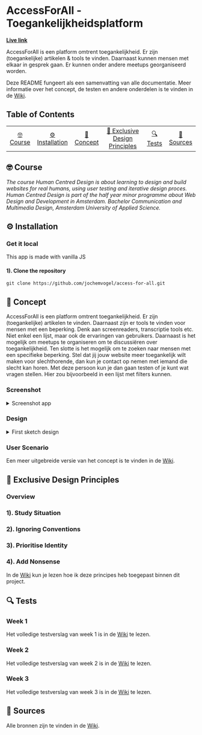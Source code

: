 # AccessForAll - Toegankelijkheidsplatform

**[Live link](#)**

AccessForAll is een platform omtrent toegankelijkheid. Er zijn (toegankelijke) artikelen & tools te vinden. Daarnaast kunnen mensen met elkaar in gesprek gaan. Er kunnen onder andere meetups georganiseerd worden.

Deze README fungeert als een samenvatting van alle documentatie. Meer informatie over het concept, de testen en andere onderdelen is te vinden in de [Wiki](https://github.com/jochemvogel/human-centered-design-2021/wiki/Final-Concept).

## Table of Contents

<table>
<tr>
	<td align="center"><a href="#nerd_face-usage">🤓 Course <a></td>
	<td align="center"><a href="#gear-installation">⚙️ Installation<a></td>
	<td align="center"><a href="#dizzy-concept">💫 Concept <a></td>
	<td align="center"><a href="#see_no_evil-exclusive-design-principles">🙈 Exclusive Design Principles<a></td>
	<td align="center"><a href="#mag-tests">🔍 Tests<a></td>
	<td align="center"><a href="#link-sources">🔗 Sources<a></td>
</tr>

</table>

## :nerd_face: Course

_The course Human Centred Design is about learning to design and build websites for real humans, using user testing and iterative design proces. Human Centred Design is part of the half year minor programme about Web Design and Development in Amsterdam. Bachelor Communication and Multimedia Design, Amsterdam University of Applied Science._

## :gear: Installation

### Get it local

This app is made with vanilla JS

#### 1). Clone the repository

`git clone https://github.com/jochemvogel/access-for-all.git`

## :dizzy: Concept

AccessForAll is een platform omtrent toegankelijkheid. Er zijn (toegankelijke) artikelen te vinden. Daarnaast zijn er tools te vinden voor mensen met een beperking. Denk aan screenreaders, transcriptie tools etc. Niet enkel een lijst, maar ook de ervaringen van gebruikers. Daarnaast is het mogelijk om meetups te organiseren om te discussiëren over toegankelijkheid. Ten slotte is het mogelijk om te zoeken naar mensen met een specifieke beperking. Stel dat jij jouw website meer toegankelijk wilt maken voor slechthorende, dan kun je contact op nemen met iemand die slecht kan horen. Met deze persoon kun je dan gaan testen of je kunt wat vragen stellen. Hier zou bijvoorbeeld in een lijst met filters kunnen.

### Screenshot

<details>

<summary>Screenshot app</summary>

_Screenshot App_

</details>

### Design

<details>

<summary>First sketch design</summary>

_Screenshot Design_

</details>

### User Scenario

Een meer uitgebreide versie van het concept is te vinden in de [Wiki](https://github.com/jochemvogel/access-for-all/wiki/Final-concept).

## :see_no_evil: Exclusive Design Principles

### Overview

### 1). Study Situation

### 2). Ignoring Conventions

### 3). Prioritise Identity

### 4). Add Nonsense

In de [Wiki](https://github.com/jochemvogel/access-for-all/wiki/Exclusive-Design) kun je lezen hoe ik deze principes heb toegepast binnen dit project.

## :mag: Tests

### Week 1

Het volledige testverslag van week 1 is in de [Wiki](https://github.com/jochemvogel/access-for-all/wiki/Testverslag-week-1) te lezen.

### Week 2

Het volledige testverslag van week 2 is in de [Wiki](https://github.com/jochemvogel/access-for-all/wiki/Testverslag-week-2) te lezen.

### Week 3

Het volledige testverslag van week 3 is in de [Wiki](https://github.com/jochemvogel/access-for-all/wiki/Testverslag-week-3) te lezen.

## :link: Sources

Alle bronnen zijn te vinden in de [Wiki](https://github.com/jochemvogel/access-for-all/wiki/Sources).

